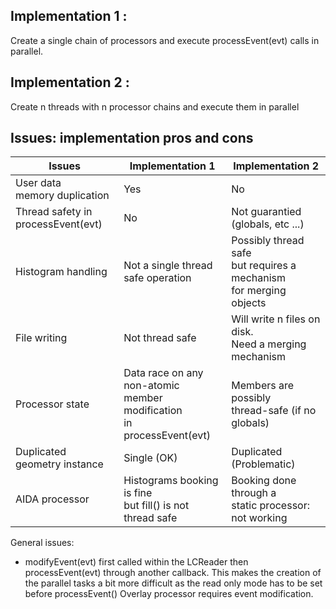
## Implementation 1 : 

Create a single chain of processors and execute processEvent(evt) calls in parallel.

## Implementation 2 : 

Create n threads with n processor chains and execute them in parallel

## Issues: implementation pros and cons


<table>
  <thead>
    <tr>
      <th>Issues</th>
      <th>Implementation 1</th>
      <th>Implementation 2</th>
    </tr>
  </thead>
  <tbody>
    <tr>
      <td>User data </br>memory duplication</td>
      <td>Yes</td>
      <td>No</td>
    </tr>
    <tr>
      <td>Thread safety in</br>processEvent(evt)</td>
      <td>No</td>
      <td>Not guarantied </br>(globals, etc ...)</td>
    </tr>
    <tr>
      <td>Histogram handling</td>
      <td>Not a single thread</br>safe operation</td>
      <td>Possibly thread safe</br>but requires a mechanism </br>for merging objects</td>
    </tr>
    <tr>
      <td>File writing</td>
      <td>Not thread safe</td>
      <td>Will write n files on disk.</br>Need a merging mechanism</td>
    </tr>
    <tr>
      <td>Processor state</td>
      <td>Data race on any non-atomic </br>member modification </br>in processEvent(evt)</td>
      <td>Members are possibly </br>thread-safe (if no globals)</td>
    </tr>
    <tr>
      <td>Duplicated geometry instance</td>
      <td>Single (OK)</td>
      <td>Duplicated (Problematic)</td>
    </tr>
    <tr>
      <td>AIDA processor</td>
      <td>Histograms booking is fine</br>but fill() is not thread safe</td>
      <td>Booking done through a </br>static processor: not working</td>
    </tr>
  </tbody>
</table>

General issues:
- modifyEvent(evt) first called within the LCReader then processEvent(evt) through another callback. This makes the creation of the parallel tasks a bit more difficult as the read only mode has to be set before processEvent()
Overlay processor requires event modification.